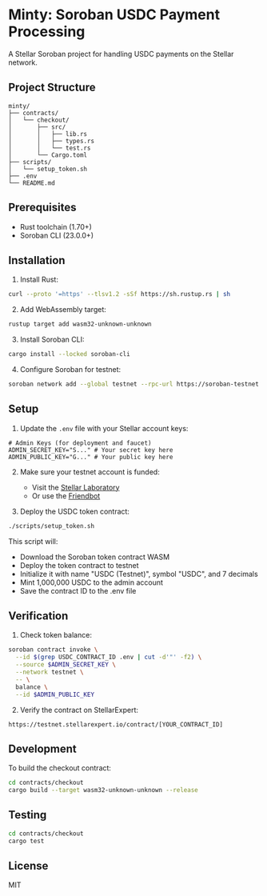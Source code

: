 # Minty: Soroban USDC Payment Processing

A Stellar Soroban project for handling USDC payments on the Stellar network.

## Project Structure

```
minty/
├── contracts/
│   └── checkout/
│       ├── src/
│       │   ├── lib.rs
│       │   ├── types.rs
│       │   └── test.rs
│       └── Cargo.toml
├── scripts/
│   └── setup_token.sh
├── .env
└── README.md
```

## Prerequisites

- Rust toolchain (1.70+)
- Soroban CLI (23.0.0+)

## Installation

1. Install Rust:
```bash
curl --proto '=https' --tlsv1.2 -sSf https://sh.rustup.rs | sh
```

2. Add WebAssembly target:
```bash
rustup target add wasm32-unknown-unknown
```

3. Install Soroban CLI:
```bash
cargo install --locked soroban-cli
```

4. Configure Soroban for testnet:
```bash
soroban network add --global testnet --rpc-url https://soroban-testnet.stellar.org:443 --network-passphrase "Test SDF Network ; September 2015"
```

## Setup

1. Update the `.env` file with your Stellar account keys:
```
# Admin Keys (for deployment and faucet)
ADMIN_SECRET_KEY="S..." # Your secret key here
ADMIN_PUBLIC_KEY="G..." # Your public key here
```

2. Make sure your testnet account is funded:
   - Visit the [Stellar Laboratory](https://laboratory.stellar.org/#account-creator?network=test)
   - Or use the [Friendbot](https://friendbot.stellar.org/)

3. Deploy the USDC token contract:
```bash
./scripts/setup_token.sh
```

This script will:
- Download the Soroban token contract WASM
- Deploy the token contract to testnet
- Initialize it with name "USDC (Testnet)", symbol "USDC", and 7 decimals
- Mint 1,000,000 USDC to the admin account
- Save the contract ID to the .env file

## Verification

1. Check token balance:
```bash
soroban contract invoke \
  --id $(grep USDC_CONTRACT_ID .env | cut -d'"' -f2) \
  --source $ADMIN_SECRET_KEY \
  --network testnet \
  -- \
  balance \
  --id $ADMIN_PUBLIC_KEY
```

2. Verify the contract on StellarExpert:
```
https://testnet.stellarexpert.io/contract/[YOUR_CONTRACT_ID]
```

## Development

To build the checkout contract:

```bash
cd contracts/checkout
cargo build --target wasm32-unknown-unknown --release
```

## Testing

```bash
cd contracts/checkout
cargo test
```

## License

MIT
